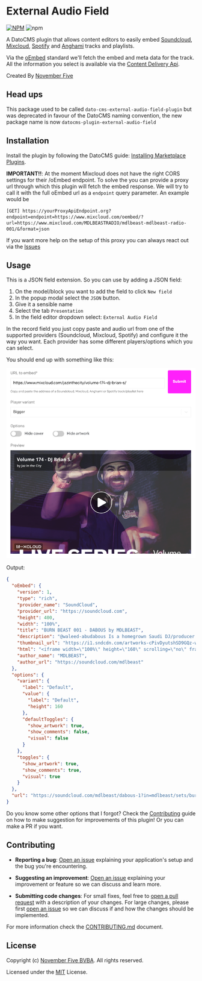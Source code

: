 # External Audio Field

[![NPM](https://img.shields.io/npm/l/datocms-plugin-external-audio-field?style=for-the-badge)](LICENSE.txt) ![npm](https://img.shields.io/npm/v/datocms-plugin-external-audio-field?style=for-the-badge)

A DatoCMS plugin that allows content editors to easily embed [Soundcloud](https://soundcloud.com/), [Mixcloud](https://www.mixcloud.com/), [Spotify](https://www.spotify.com/nl/) and [Anghami](https://www.anghami.com/) tracks and playlists.

Via the [oEmbed](https://oembed.com/) standard we'll fetch the embed and meta data for the track. All the information you select is available via the [Content Delivery Api](https://www.datocms.com/docs/content-delivery-api).

Created By [November Five](https://www.novemberfive.co/)

## Head ups

This package used to be called `dato-cms-external-audio-field-plugin` but was deprecated in favour of the DatoCMS naming convention, the new package name is now `datocms-plugin-external-audio-field`

## Installation

Install the plugin by following the DatoCMS guide: [Installing Marketplace Plugins](https://www.datocms.com/docs/general-concepts/plugins#installing-marketplace-plugins).

**IMPORTANT!!**: At the moment Mixcloud does not have the right CORS settings for their /oEmbed endpoint. To solve the you can provide a proxy url through which this plugin will fetch the embed response. We will try to call it with the full oEmbed url as a `endpoint` query parameter. An example would be

```
[GET] https://yourProxyApiEndpoint.org?endpoint=endpoint=https://www.mixcloud.com/oembed/?url=https://www.mixcloud.com/MDLBEASTRADIO/mdlbeast-mdlbeast-radio-001/&format=json
```

If you want more help on the setup of this proxy you can always react out via the [Issues](https://github.com/novemberfiveco/datocms-plugin-external-audio-field/issues/new)

## Usage

This is a JSON field extension. So you can use by adding a JSON field:

1. On the model/block you want to add the field to click `New field`
2. In the popup modal select the `JSON` button.
3. Give it a sensible name
4. Select the tab `Presentation`
5. In the field editor dropdown select: `External Audio Field`

In the record field you just copy paste and audio url from one of the supported providers (Soundcloud, Mixcloud, Spotify) and configure it the way you want. Each provider has some different players/options which you can select.

You should end up with something like this:

![External Audio Field result](docs/preview.png)

Output:

```json
{
  "oEmbed": {
    "version": 1,
    "type": "rich",
    "provider_name": "SoundCloud",
    "provider_url": "https://soundcloud.com",
    "height": 400,
    "width": "100%",
    "title": "BURN BEAST 001 - DABOUS by MDLBEAST",
    "description": "@waleed-abudabous Is a homegrown Saudi DJ/producer thats been crafting music for five years now and is known for his unique style of mixing various House Music genres ⚡",
    "thumbnail_url": "https://i1.sndcdn.com/artworks-cPivDyutshSD9GQz-wScohg-t500x500.jpg",
    "html": "<iframe width=\"100%\" height=\"160\" scrolling=\"no\" frameborder=\"no\" src=\"https://w.soundcloud.com/player/?height=160&amp;label=Default&amp;show_artwork=true&amp;show_comments=true&amp;url=https%3A%2F%2Fapi.soundcloud.com%2Ftracks%2F1224023323&amp;visual=true\"></iframe>",
    "author_name": "MDLBEAST",
    "author_url": "https://soundcloud.com/mdlbeast"
  },
  "options": {
    "variant": {
      "label": "Default",
      "value": {
        "label": "Default",
        "height": 160
      },
      "defaultToggles": {
        "show_artwork": true,
        "show_comments": false,
        "visual": false
      }
    },
    "toggles": {
      "show_artwork": true,
      "show_comments": true,
      "visual": true
    }
  },
  "url": "https://soundcloud.com/mdlbeast/dabous-1?in=mdlbeast/sets/burn-beast-riyadh-marathon&utm_source=clipboard&utm_medium=text&utm_campaign=social_sharing"
}
```

Do you know some other options that I forgot? Check the [Contributing](https://github.com/novemberfiveco/datocms-plugin-external-audio-field/blob/master/CONTRIBUTING.md) guide on how to make suggestion for improvements of this plugin! Or you can make a PR if you want.

## Contributing

- **Reporting a bug**: [Open an issue](https://github.com/novemberfiveco/datocms-plugin-external-audio-field/issues/new?assignees=&labels=&template=---bug-report.md&title=) explaining your application's setup and the bug you're encountering.

- **Suggesting an improvement**: [Open an issue](https://github.com/novemberfiveco/datocms-plugin-external-audio-field/issues/new?assignees=&labels=&template=---feature-request.md&title=) explaining your improvement or feature so we can discuss and learn more.

- **Submitting code changes**: For small fixes, feel free to [open a pull request](https://github.com/novemberfiveco/datocms-plugin-external-audio-field/pulls) with a description of your changes. For large changes, please first [open an issue](https://github.com/novemberfiveco/datocms-plugin-external-audio-field/issues/new?assignees=&labels=&template=---feature-request.md&title=) so we can discuss if and how the changes should be implemented.

For more information check the [CONTRIBUTING.md](https://github.com/novemberfiveco/datocms-plugin-external-audio-field/blob/master/CONTRIBUTING.md) document.

## License

Copyright (c) [November Five BVBA](https://novemberfive.co). All rights reserved.

Licensed under the [MIT](LICENSE.txt) License.
